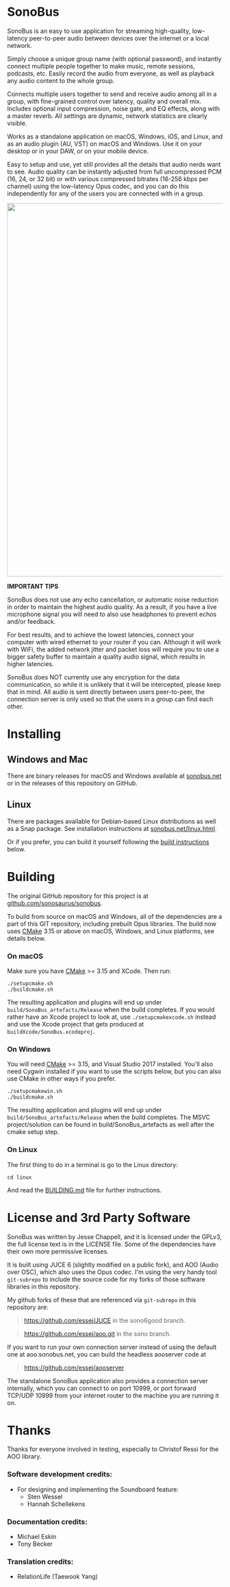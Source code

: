 
# SonoBus

SonoBus is an easy to use application for streaming high-quality, low-latency peer-to-peer audio between devices over the internet or a local network.

Simply choose a unique group name (with optional password), and instantly connect multiple people together to make music, remote sessions, podcasts, etc. Easily record the audio from everyone, as well as playback any audio content to the whole group.

Connects multiple users together to send and receive audio among all in a group, with fine-grained control over latency, quality and overall mix. Includes optional input compression, noise gate, and EQ effects, along with a master reverb. All settings are dynamic, network statistics are clearly visible.

Works as a standalone application on macOS, Windows, iOS, and Linux, and as an audio plugin (AU, VST) on macOS and Windows. Use it on your desktop or in your DAW, or on your mobile device.

Easy to setup and use, yet still provides all the details that audio nerds want to see. Audio quality can be instantly adjusted from full uncompressed PCM (16, 24, or 32 bit) or with various compressed bitrates (16-256 kbps per channel) using the low-latency Opus codec, and you can do this independently for any of the users you are connected with in a group.


<img src="https://sonobus.net/assets/images/sonobus_screenshot.png" width="871" />

**IMPORTANT TIPS**

SonoBus does not use any echo cancellation, or automatic noise
reduction in order to maintain the highest audio quality. As a result, if you have a live microphone signal you will need to also use headphones to prevent echos and/or feedback.

For best results, and to achieve the lowest latencies, connect your computer with wired ethernet to your router if you can. Although it will work with WiFi, the added network jitter and packet loss will require you to use a bigger safety buffer to maintain a quality audio signal, which results in higher latencies.

SonoBus does NOT currently use any encryption for the data
communication, so while it is unlikely that it will be
intercepted, please keep that in mind. All audio is sent directly between users peer-to-peer, the connection server is only used so that the users in a group can find each other.



# Installing

## Windows and Mac
There are binary releases for macOS and Windows available at [sonobus.net](https://sonobus.net) or in the releases of this repository on GitHub.

## Linux

There are packages available for Debian-based Linux distributions as well as a Snap package. See installation instructions at [sonobus.net/linux.html](https://sonobus.net/linux.html).

Or if you prefer, you can build it yourself following the [build instructions](#on-linux) below.

# Building

The original GitHub repository for this project is at
[github.com/sonosaurus/sonobus](https://github.com/sonosaurus/sonobus).

To build from source on macOS and Windows, all of the dependencies are a part of this GIT repository, including prebuilt Opus libraries. 
The build now uses [CMake](https://cmake.org) 3.15 or above on macOS, Windows, and Linux platforms, see
details below.

### On macOS

Make sure you have [CMake](https://cmake.org) >= 3.15 and XCode. Then run:
```
./setupcmake.sh
./buildcmake.sh
``` 
The resulting application and plugins will end up under `build/SonoBus_artefacts/Release`
when the build completes. If you would rather have an Xcode project to look
at, use `./setupcmakexcode.sh` instead and use the Xcode project that gets
produced at `buildXcode/SonoBus.xcodeproj`.

### On Windows

You will need [CMake](https://cmake.org) >= 3.15, and  Visual Studio 2017
installed. You'll also need Cygwin installed if you want to use the scripts
below, but you can also use CMake in other ways if you prefer.

```
./setupcmakewin.sh
./buildcmake.sh
``` 
The resulting application and plugins will end up under `build/SonoBus_artefacts/Release`
when the build completes. The MSVC project/solution can be found in
build/SonoBus_artefacts as well after the cmake setup step.


### On Linux

The first thing to do in a terminal is go to the Linux directory:

    cd linux

And read the [BUILDING.md](linux/BUILDING.md) file for
further instructions.


# License and 3rd Party Software

SonoBus was written by Jesse Chappell, and it is licensed under the GPLv3, the full license text is in the LICENSE file. Some of the dependencies have their own more permissive licenses.

It is built using JUCE 6 (slightly modified on a public fork), and AOO (Audio over OSC), which also uses the Opus codec. I'm using the very handy tool `git-subrepo` to include the source code for my forks of those software libraries in this repository.


My github forks of these that are referenced via `git-subrepo` in this repository are:

> https://github.com/essej/JUCE  in the sono6good branch.

> https://github.com/essej/aoo.git   in the sono branch.


If you want to run your own connection server instead of using the default
one at aoo.sonobus.net, you can build the headless aooserver code at

> https://github.com/essej/aooserver

The standalone SonoBus application also provides a connection server internally,
which you can connect to on port 10999, or port forward TCP/UDP 10999 from your internet
router to the machine you are running it on.


# Thanks

Thanks for everyone involved in testing, especially to Christof Ressi for
the AOO library.

### Software development credits:

- For designing and implementing the Soundboard feature:
    - Sten Wessel
    - Hannah Schellekens

### Documentation credits:
 - Michael Eskin
 - Tony Becker

### Translation credits:
 - RelationLife (Taewook Yang)
 
